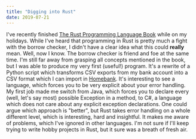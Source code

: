 ```yaml
---
title: "Digging into Rust"
date: 2019-07-21
---
```


I've recently finished [The Rust Programming Language Book][rust] while on my
holidays. While I've heard that programming in Rust is pretty much a fight with
the borrow checker, I didn't have a clear idea what this could **really** mean.
Well, now I know. The borrow checker is friend and foe at the same time. I'm
still far away from grasping all concepts mentioned in the book, but I was able
to produce my very first (useful!) program. It's a rewrite of a Python script
which transforms CSV exports from my bank account into a CSV format which I can
import in [Homebank][homebank]. It's interesting to see a language, which forces
you to be very explicit about your error handling. My first job made me switch
from Java, which forces you to declare every (well, let's say most) possible
Exception in a method, to C#, a language which does not care about any explicit
exception declarations. One could argue which approach is "better", but Rust
takes error handling on a whole different level, which is interesting, hard and
insightful. It makes me aware of problems, which I've ignored in other
languages. I'm not sure if I'll keep trying to write hobby projects in Rust, but
it sure was a breath of fresh air.

[rust]: https://doc.rust-lang.org/stable/book/
[homebank]: http://homebank.free.fr
